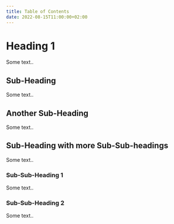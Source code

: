```yaml
---
title: Table of Contents
date: 2022-08-15T11:00:00+02:00
---
```


# Heading 1

Some text..

## Sub-Heading

Some text..

## Another Sub-Heading

Some text..

## Sub-Heading with more Sub-Sub-headings

Some text..

### Sub-Sub-Heading 1

Some text..

### Sub-Sub-Heading 2

Some text..
